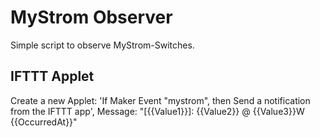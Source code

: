 # MyStrom Observer

Simple script to observe MyStrom-Switches.

## IFTTT Applet
Create a new Applet: 'If Maker Event "mystrom", then Send a notification from the IFTTT app', Message: "[{{Value1}}]: {{Value2}} @ {{Value3}}W {{OccurredAt}}"
